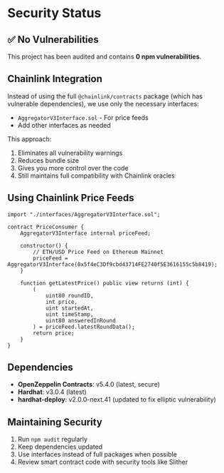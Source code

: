 # Security Status

## ✅ No Vulnerabilities

This project has been audited and contains **0 npm vulnerabilities**.

## Chainlink Integration

Instead of using the full `@chainlink/contracts` package (which has vulnerable dependencies), we use only the necessary interfaces:

- `AggregatorV3Interface.sol` - For price feeds
- Add other interfaces as needed

This approach:
1. Eliminates all vulnerability warnings
2. Reduces bundle size
3. Gives you more control over the code
4. Still maintains full compatibility with Chainlink oracles

## Using Chainlink Price Feeds

```solidity
import "./interfaces/AggregatorV3Interface.sol";

contract PriceConsumer {
    AggregatorV3Interface internal priceFeed;
    
    constructor() {
        // ETH/USD Price Feed on Ethereum Mainnet
        priceFeed = AggregatorV3Interface(0x5f4eC3Df9cbd43714FE2740f5E3616155c5b8419);
    }
    
    function getLatestPrice() public view returns (int) {
        (
            uint80 roundID,
            int price,
            uint startedAt,
            uint timeStamp,
            uint80 answeredInRound
        ) = priceFeed.latestRoundData();
        return price;
    }
}
```

## Dependencies

- **OpenZeppelin Contracts**: v5.4.0 (latest, secure)
- **Hardhat**: v3.0.4 (latest)
- **hardhat-deploy**: v2.0.0-next.41 (updated to fix elliptic vulnerability)

## Maintaining Security

1. Run `npm audit` regularly
2. Keep dependencies updated
3. Use interfaces instead of full packages when possible
4. Review smart contract code with security tools like Slither